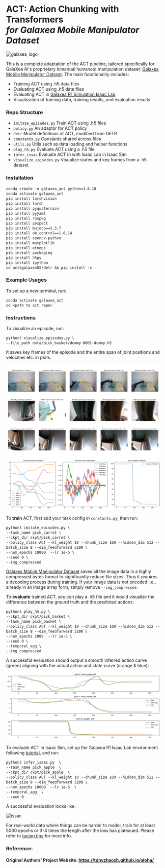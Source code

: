 # ACT: Action Chunking with Transformers <br> *for Galaxea Mobile Manipulator Dataset*

<img src="./rmsrc/galaxea.png" alt="galaxea_logo" width="200"/>

This is a complete adaptation of the ACT pipeline, tailored specifically for GalaXea AI's proprietary bimanual humanoid manipulation dataset: [Galaxea Mobile Manipulator Dataset](https://huggingface.co/datasets/GalaxeaAI/GalaxeaMobileManipulatorDataset). The main functionality includes: 
- Training ACT using .h5 data files
- Evaluating ACT using .h5 data files 
- Evaluating ACT in [Galaxea R1 Simulation Isaac Lab](https://galaxea.ai/Guide/R1/Simulation_Isaac_Lab_Tutorial/#define-observation-action-reward-etc)
- Visualization of training data, training results, and evaluation results

### Repo Structure
- ``imitate_episodes.py`` Train ACT using .h5 files
- ``policy.py`` An adaptor for ACT policy
- ``detr`` Model definitions of ACT, modified from DETR
- ``constants.py`` Constants shared across files
- ``utils.py`` Utils such as data loading and helper functions
- ``play_h5.py`` Evaluate ACT using a .h5 file
- ``infer_issac`` Evaluate ACT in with Isaac Lab in Isaac Sim
- ``visualize_episodes.py`` Visualize states and key frames from a .h5 dataset

### Installation

    conda create -n galaxea_act python=3.8.10
    conda activate galaxea_act
    pip install torchvision
    pip install torch
    pip install pyquaternion
    pip install pyyaml
    pip install rospkg
    pip install pexpect
    pip install mujoco==2.3.7
    pip install dm_control==1.0.14
    pip install opencv-python
    pip install matplotlib
    pip install einops
    pip install packaging
    pip install h5py
    pip install ipython
    cd act4galaxeaDS/detr && pip install -e .

### Example Usages

To set up a new terminal, run:

    conda activate galaxea_act
    cd <path to act repo>

### Instructions

To visualize an episode, run:

    python3 visualize_episodes.py \
    --file_path data/pick_basket/dummy-0001-dummy.h5

It saves key frames of the episode and the entire span of joint positions and velocities etc. in plots.

![vis_1](./rmsrc/vis_1.png)
![vis_2](./rmsrc/vis_2.png)


To __train__ ACT, first add your task config in ``constants.py``, then run:

    python3 imitate_episodes.py \
    --task_name pick_carrot \
    --ckpt_dir ckpt/pick_carrot \
    --policy_class ACT --kl_weight 10 --chunk_size 100 --hidden_dim 512 --batch_size 8 --dim_feedforward 3200 \
    --num_epochs 10000  --lr 1e-5 \
    --seed 0 \
    --img_compressed

[Galaxea Mobile Manipulator Dataset](https://huggingface.co/datasets/GalaxeaAI/GalaxeaMobileManipulatorDataset) saves all the image data in a highly compressed bytes format to significantly reduce file sizes. Thus it requires a decoding process during training. If your image data is not encoded i.e., already in an image array form, simply remove ``--img_compressed``.

To __evaluate__ trained ACT, you can play a .h5 file and it would visualize the difference between the ground truth and the predicted actions:

    python3 play_h5.py \
    --ckpt_dir ckpt/pick_basket \
    --task_name pick_basket \
    --policy_class ACT --kl_weight 10 --chunk_size 100 --hidden_dim 512 --batch_size 8 --dim_feedforward 3200 \
    --num_epochs 2000  --lr 1e-5 \
    --seed 0 \
    --temporal_agg \
    --img_compressed

A successful evaluation should output a smooth inferred action curve (green) aligning with the actual action and state curve (orange & blue):

![diff](./rmsrc/diff.jpg)

To evaluate ACT in Isaac Sim, set up the Galaxea R1 Isaac Lab environment following [tutorial](https://galaxea.ai/Guide/R1/Simulation_Isaac_Lab_Tutorial/), and run:

    python3 infer_isaac.py  \
    --task_name pick_apple  \   
    --ckpt_dir ckpt/pick_apple  \
    --policy_class ACT --kl_weight 10 --chunk_size 100 --hidden_dim 512 --batch_size 8 --dim_feedforward 3200 \
    --num_epochs 10000  --lr 1e-5  \ 
    --temporal_agg  \
    --seed 0

A successful evaluation looks like:

![issac](./rmsrc/isaac.gif)

For real-world data where things can be harder to model, train for at least 5000 epochs or 3-4 times the length after the loss has plateaued.
Please refer to [tuning tips](https://docs.google.com/document/d/1FVIZfoALXg_ZkYKaYVh-qOlaXveq5CtvJHXkY25eYhs/edit?usp=sharing) for more info.

### Reference:
#### Original Authors' Project Website: https://tonyzhaozh.github.io/aloha/

